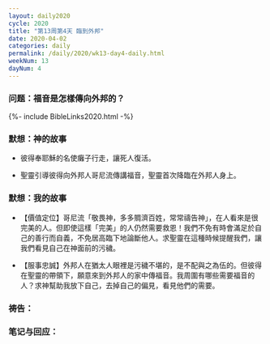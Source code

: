 ```yaml
---
layout: daily2020
cycle: 2020
title: "第13周第4天 臨到外邦"
date: 2020-04-02
categories: daily
permalink: /daily/2020/wk13-day4-daily.html
weekNum: 13
dayNum: 4
---
```


### 问题：福音是怎樣傳向外邦的？

{%- include BibleLinks2020.html -%}

### 默想：神的故事 
+ 彼得奉耶穌的名使癱子行走，讓死人復活。

+ 聖靈引導彼得向外邦人哥尼流傳講福音，聖靈首次降臨在外邦人身上。

### 默想：我的故事
+ 【價值定位】哥尼流「敬畏神，多多賙濟百姓，常常禱告神」，在人看來是很完美的人。但即使這樣「完美」的人仍然需要救恩！我們不免有時會滿足於自己的善行而自義，不免居高臨下地論斷他人。求聖靈在這種時候提醒我們，讓我們看見自己在神面前的污穢。

+ 【服事忠誠】外邦人在猶太人眼裡是污穢不堪的，是不配與之為伍的。但彼得在聖靈的帶領下，願意來到外邦人的家中傳福音。我周圍有哪些需要福音的人？求神幫助我放下自己，去掉自己的偏見，看見他們的需要。

### 祷告：

### 笔记与回应：
